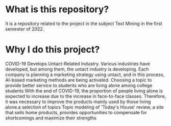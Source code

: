 # What is this repository?
It is a repository related to the project in the subject Text Mining in the first semester of 2022.
# Why I do this project?
COVID-19 Develops Untact-Related Industry. Various industries have developed, but among them, the untact industry is developing. Each company is planning a marketing strategy using untact, and in this process, AI-based marketing methods are being activated. Choosing a topic to provide better service to students who are living alone among college students
With the end of COVID-19, the proportion of people living alone is expected to increase due to the increase in face-to-face classes. Therefore, it was necessary to improve the products mainly used by those living alone.a selection of topics
Topic modeling of 'Today's House' review, a site that sells home products, provides opportunities to compensate for shortcomings and maximize their strengths
